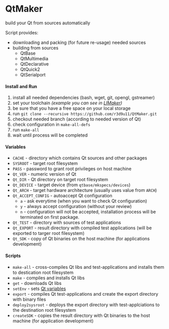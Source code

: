 # QtMaker
build your Qt from sources automatically

Script provides:
* downloading and packing (for future re-usage) needed sources
* building from sources 
  * QtBase
  * QtMultimedia
  * QtDeclarative
  * QtQuick2
  * QtSerialport

#### Install and Run

1. install all needed dependencies (bash, wget, git, opengl, gstreamer)
2. set your toolchain _(example you can see in [LIMaker](https://github.com/r3d9u11/LIMaker/blob/master/03-set_tc`#L1))_
3. be sure that you have a free space on your local storage
4. run `git clone --recursive https://github.com/r3d9u11/QtMaker.git`
5. checkout needed branch (according to needed version of Qt)
6. check configuration in `make-all-defs`
7. run `make-all`
8. wait until process will be completed

#### Variables

* `CACHE` - directory which contains Qt sources and other packages
* `SYSROOT` - target root filesystem
* `PASS` - password to grant root privileges on host machine
* `Qt_VER` - numeric version of Qt
* `Qt_DIR` - Qt directory on target root filesystem
* `Qt_DEVICE` - target device (from `qtbase/mkspecs/devices`)
* `Qt_ARCH` - target hardware architecture (usually uses value from `ARCH`)
* `Qt_ACCEPT_CONFIG` - autoaccept Qt configuration
  * `a` - ask everytime (when you want to check Qt configuration)
  * `y` - always accept configuration (without your review)
  * `n` - configuration will not be accepted, installation process will be terminated on first package.
* `Qt_TEST` - directory with sources of test applications
* `Qt_EXPORT` - result directory with compiled test applications (will be exported to targer root filesystem)
* `Qt_SDK` - copy of Qt binaries on the host machine (for applications development)

#### Scripts

* `make-all` - cross-compiles Qt libs and test-applications and installs them to destication root filesystem
* `make` - compiles and installs Qt libs
* `get` - downloads Qt libs
* `setEnv` - sets [Qt variables](#variables)
* `export` - compiles Qt test-applications and create the export directory with binary files
* `deploy2sysroot` - deploys the export directory with test-applciations  to the destination root filesystem
* `createSDK` - copies the result directory with Qt binaries to the host machine (for application development)
